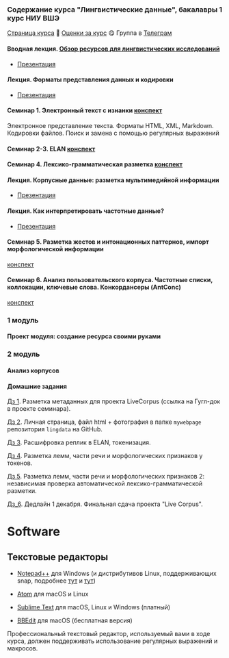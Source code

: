 ### Содержание курса "Лингвистические данные", бакалавры 1 курс НИУ ВШЭ

<a href="https://olesar.github.io/lingdata2020">Страница курса</a> &#129303; <a href="https://docs.google.com/spreadsheets/d/15elyrE9USSrqbFAdlrMVTICUtFA9d7BYM4UWiaRYNE8/edit#gid=1266306696">Оценки за курс</a> &#128523; 
Группа в <a href="https://t.me/joinchat/GOaNBxcL5Wm7og4yUZQJxw">Телеграм </a>
<!--- <a href="">Как выставляются оценки за курс</a> &#128526; <a href="">FAQ</a> --->

#### Вводная лекция. <a href="1LingResources.pdf">Обзор ресурсов для лингвистических исследований</a>    
* [Презентация](1LingResources.pdf)

#### Лекция. Форматы представления данных и кодировки   
* [Презентация](2TextFormats.md)

#### Семинар 1. Электронный текст с изнанки [конспект](intro.md)  

Электронное представление текста. Форматы HTML, XML, Markdown. Кодировки файлов. Поиск и замена с помощью регулярных выражений     

#### Семинар 2-3. ELAN  [конспект](practicum-elan.md)  

#### Семинар 4. Лексико-грамматическая разметка [конспект](practicum-tagging-parsing.md)   

#### Лекция. Корпусные данные: разметка мультимедийной информации  
* [Презентация](3Multimedia.pdf)

#### Лекция. Как интерпретировать частотные данные?
* [Презентация](4QuantitativeCorpusAnalysis.pdf)

#### Семинар 5. Разметка жестов и интонационных паттернов, импорт морфологической информации    
[конспект](practicum-elan-import.md)

#### Семинар 6. Анализ пользовательского корпуса. Частотные списки, коллокации, ключевые слова. Конкордансеры (AntConc)  
[конспект](practicum-antconc.md) 

### 1 модуль 

#### Проект модуля: создание ресурса своими руками 

### 2 модуль 

#### Анализ корпусов   

#### Домашние задания   

[Дз 1](hw1-metadata.md). Разметка метаданных для проекта LiveCorpus (ссылка на Гугл-док в проекте семинара).  

[Дз 2](hw2-mywebpage.md). Личная страница, файл html + фотография в папке `mywebpage` репозитория `lingdata` на GitHub.  

[Дз 3](hw3-elan-speech.md). Расшифровка реплик в ELAN, токенизация.  

[Дз 4](hw4-grammar-tagging.md). Разметка лемм, части речи и морфологических признаков у токенов. 

[Дз 5](hw5-grammar-tagging2.md). Разметка лемм, части речи и морфологических признаков 2: независимая проверка автоматической лексико-грамматической разметки. 

[Дз_6](hw5-elan-final.md). Дедлайн 1 декабря. Финальная сдача проекта "Live Corpus".  

# Software

## Текстовые редакторы

* [Notepad++](https://notepad-plus-plus.org) для Windows (и дистрибутивов Linux, поддерживающих snap, подробнее [тут](https://itsfoss.com/notepad-plus-plus-linux/) и [тут](https://itsfoss.com/install-snap-linux/))

* [Atom](https://atom.io) для macOS и Linux

* [Sublime Text](https) для macOS, Linux и Windows (платный)

* [BBEdit](https) для macOS (бесплатная версия)

Профессиональный текстовый редактор, используемый вами в ходе курса, должен поддерживать использование регулярных выражений и макросов.

